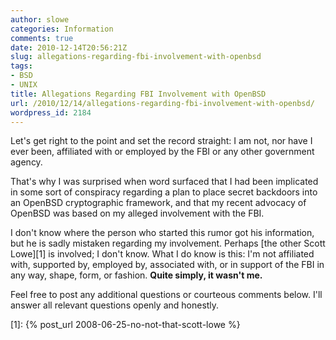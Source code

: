 ```yaml
---
author: slowe
categories: Information
comments: true
date: 2010-12-14T20:56:21Z
slug: allegations-regarding-fbi-involvement-with-openbsd
tags:
- BSD
- UNIX
title: Allegations Regarding FBI Involvement with OpenBSD
url: /2010/12/14/allegations-regarding-fbi-involvement-with-openbsd/
wordpress_id: 2184
---
```


Let's get right to the point and set the record straight: I am not, nor have I ever been, affiliated with or employed by the FBI or any other government agency.

That's why I was surprised when word surfaced that I had been implicated in some sort of conspiracy regarding a plan to place secret backdoors into an OpenBSD cryptographic framework, and that my recent advocacy of OpenBSD was based on my alleged involvement with the FBI.

I don't know where the person who started this rumor got his information, but he is sadly mistaken regarding my involvement. Perhaps [the other Scott Lowe][1] is involved; I don't know. What I do know is this: I'm not affiliated with, supported by, employed by, associated with, or in support of the FBI in any way, shape, form, or fashion. **Quite simply, it wasn't me.**

Feel free to post any additional questions or courteous comments below. I'll answer all relevant questions openly and honestly.

[1]: {% post_url 2008-06-25-no-not-that-scott-lowe %}
